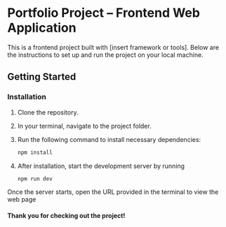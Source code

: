 # Portfolio Project – Frontend Web Application

This is a frontend project built with [insert framework or tools]. Below are the instructions to set up and run the project on your local machine.

## Getting Started

### Installation

1. Clone the repository.
2. In your terminal, navigate to the project folder.
3. Run the following command to install necessary dependencies:

   ```bash
   npm install
   
4. After installation, start the development server by running

   ```bash
   npm run dev
Once the server starts, open the URL provided in the terminal to view the web page

#### Thank you for checking out the project!

